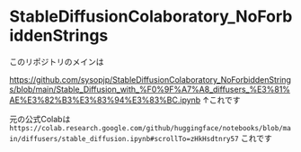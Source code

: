 # StableDiffusionColaboratory_NoForbiddenStrings

このリポジトリのメインは

https://github.com/sysopjp/StableDiffusionColaboratory_NoForbiddenStrings/blob/main/Stable_Diffusion_with_%F0%9F%A7%A8_diffusers_%E3%81%AE%E3%82%B3%E3%83%94%E3%83%BC.ipynb
↑これです




元の公式Colabは
`https://colab.research.google.com/github/huggingface/notebooks/blob/main/diffusers/stable_diffusion.ipynb#scrollTo=zHkHsdtnry57`
これです
